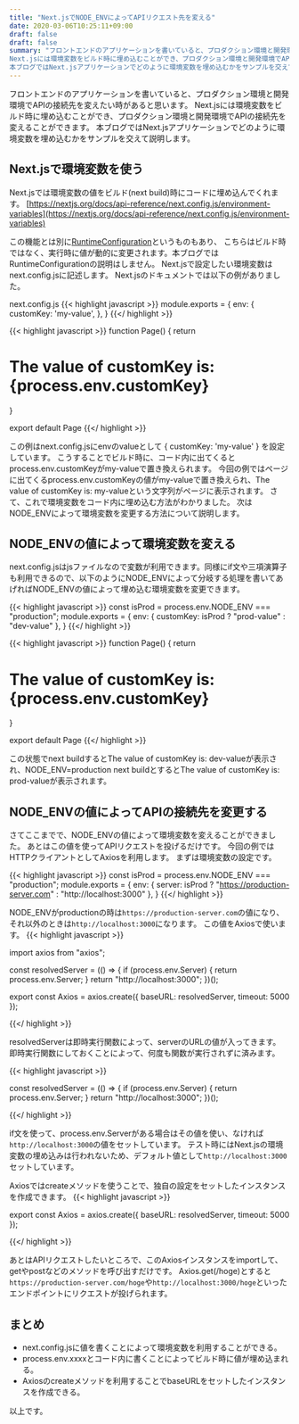```yaml
---
title: "Next.jsでNODE_ENVによってAPIリクエスト先を変える"
date: 2020-03-06T10:25:11+09:00
draft: false
draft: false
summary: "フロントエンドのアプリケーションを書いていると、プロダクション環境と開発環境でAPIの接続先を変えたい時があると思います。
Next.jsには環境変数をビルド時に埋め込むことができ、プロダクション環境と開発環境でAPIの接続先を変えることができます。
本ブログではNext.jsアプリケーションでどのように環境変数を埋め込むかをサンプルを交えて説明します。"
---
```


フロントエンドのアプリケーションを書いていると、プロダクション環境と開発環境でAPIの接続先を変えたい時があると思います。
Next.jsには環境変数をビルド時に埋め込むことができ、プロダクション環境と開発環境でAPIの接続先を変えることができます。
本ブログではNext.jsアプリケーションでどのように環境変数を埋め込むかをサンプルを交えて説明します。
## Next.jsで環境変数を使う

Next.jsでは環境変数の値をビルド(next build)時にコードに埋め込んでくれます。
[https://nextjs.org/docs/api-reference/next.config.js/environment-variables](https://nextjs.org/docs/api-reference/next.config.js/environment-variables)

この機能とは別に[RuntimeConfiguration](https://nextjs.org/docs/api-reference/next.config.js/runtime-configuration)というものもあり、
こちらはビルド時ではなく、実行時に値が動的に変更されます。本ブログではRuntimeConfigurationの説明はしません。
Next.jsで設定したい環境変数はnext.config.jsに記述します。
Next.jsのドキュメントでは以下の例がありました。

next.config.js
{{< highlight javascript >}}
module.exports = {
  env: {
    customKey: 'my-value',
  },
}
{{</ highlight >}}

{{< highlight javascript >}}
function Page() {
  return <h1>The value of customKey is: {process.env.customKey}</h1>
}

export default Page
{{</ highlight >}}

この例はnext.config.jsにenvのvalueとして
{
    customKey: 'my-value'
}
を設定しています。
こうすることでビルド時に、コード内に出てくるとprocess.env.customKeyがmy-valueで置き換えられます。
今回の例ではページに出てくるprocess.env.customKeyの値がmy-valueで置き換えられ、The value of customKey is: my-valueという文字列がページに表示されます。
さて、これで環境変数をコード内に埋め込む方法がわかりました。
次はNODE_ENVによって環境変数を変更する方法について説明します。

## NODE_ENVの値によって環境変数を変える

next.config.jsはjsファイルなので変数が利用できます。同様にif文や三項演算子も利用できるので、以下のようにNODE_ENVによって分岐する処理を書いてあげればNODE_ENVの値によって埋め込む環境変数を変更できます。

{{< highlight javascript >}}
const isProd = process.env.NODE_ENV === "production";
module.exports = {
  env: {
    customKey: isProd ? "prod-value" : "dev-value"
  },
}
{{</ highlight >}}

{{< highlight javascript >}}
function Page() {
  return <h1>The value of customKey is: {process.env.customKey}</h1>
}

export default Page
{{</ highlight >}}

この状態でnext buildするとThe value of customKey is: dev-valueが表示され、NODE_ENV=production next buildとするとThe value of customKey is: prod-valueが表示されます。

## NODE_ENVの値によってAPIの接続先を変更する

さてここまでで、NODE_ENVの値によって環境変数を変えることができました。
あとはこの値を使ってAPIリクエストを投げるだけです。
今回の例ではHTTPクライアントとしてAxiosを利用します。
まずは環境変数の設定です。

{{< highlight javascript >}}
const isProd = process.env.NODE_ENV === "production";
module.exports = {
  env: {
    server: isProd ? "https://production-server.com" : "http://localhost:3000"
  },
}
{{</ highlight >}}

NODE_ENVがproductionの時は`https://production-server.com`の値になり、それ以外のときは`http://localhost:3000`になります。
この値をAxiosで使います。
{{< highlight javascript >}}

import axios from "axios";

const resolvedServer = (() => {
  if (process.env.Server) {
    return process.env.Server;
  }
  return "http://localhost:3000";
})();

export const Axios = axios.create({
  baseURL: resolvedServer,
  timeout: 5000
});

{{</ highlight >}}

resolvedServerは即時実行関数によって、serverのURLの値が入ってきます。
即時実行関数にしておくことによって、何度も関数が実行されずに済みます。

{{< highlight javascript >}}

const resolvedServer = (() => {
  if (process.env.Server) {
    return process.env.Server;
  }
  return "http://localhost:3000";
})();

{{</ highlight >}}

if文を使って、process.env.Serverがある場合はその値を使い、なければ`http://localhost:3000`の値をセットしています。
テスト時にはNext.jsの環境変数の埋め込みは行われないため、デフォルト値として`http://localhost:3000`セットしています。

Axiosではcreateメソッドを使うことで、独自の設定をセットしたインスタンスを作成できます。
{{< highlight javascript >}}

export const Axios = axios.create({
  baseURL: resolvedServer,
  timeout: 5000
});

{{</ highlight >}}

あとはAPIリクエストしたいところで、このAxiosインスタンスをimportして、getやpostなどのメソッドを呼び出すだけです。
Axios.get(/hoge)とすると`https://production-server.com/hoge`や`http://localhost:3000/hoge`といったエンドポイントにリクエストが投げられます。

## まとめ

- next.config.jsに値を書くことによって環境変数を利用することができる。
- process.env.xxxxとコード内に書くことによってビルド時に値が埋め込まれる。
- Axiosのcreateメソッドを利用することでbaseURLをセットしたインスタンスを作成できる。

以上です。
